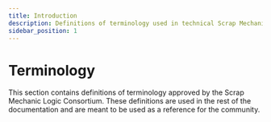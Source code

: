 ```yaml
---
title: Introduction
description: Definitions of terminology used in technical Scrap Mechanic
sidebar_position: 1
---
```


# Terminology

This section contains definitions of terminology approved by the Scrap Mechanic Logic Consortium. These definitions are used in the rest of the documentation and are meant to be used as a reference for the community.